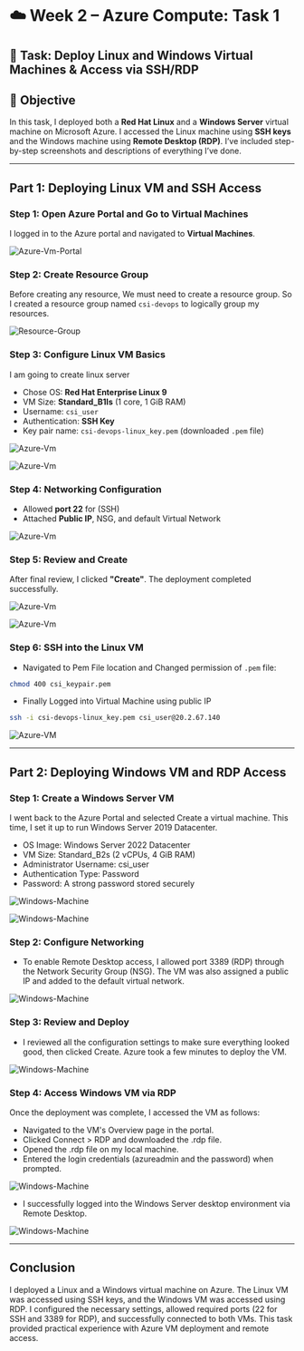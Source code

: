 
# ☁️ Week 2 – Azure Compute: Task 1

## 🚀 Task: Deploy Linux and Windows Virtual Machines & Access via SSH/RDP

## 📌 Objective

In this task, I deployed both a **Red Hat Linux** and a **Windows Server** virtual machine on Microsoft Azure. I accessed the Linux machine using **SSH keys** and the Windows machine using **Remote Desktop (RDP)**. I’ve included step-by-step screenshots and descriptions of everything I’ve done.

---

## Part 1: Deploying Linux VM and SSH Access

### Step 1: Open Azure Portal and Go to Virtual Machines

I logged in to the Azure portal and navigated to **Virtual Machines**.

![Azure-Vm-Portal](./snapshots/az-vm-portal.jpg)

### Step 2: Create Resource Group

Before creating any resource, We must need to create a resource group. So I created a resource group named `csi-devops` to logically group my resources.

![Resource-Group](./snapshots/task1-rg.jpg)

### Step 3: Configure Linux VM Basics

I am going to create linux server 

- Chose OS: **Red Hat Enterprise Linux 9**
- VM Size: **Standard_B1ls** (1 core, 1 GiB RAM)
- Username: `csi_user`
- Authentication: **SSH Key**
- Key pair name: `csi-devops-linux_key.pem` (downloaded `.pem` file)

![Azure-Vm](./snapshots/task1-vm1.jpg)

![Azure-Vm](./snapshots/task1-vm3.jpg)

### Step 4: Networking Configuration

- Allowed **port 22** for (SSH)
- Attached **Public IP**, NSG, and default Virtual Network

![Azure-Vm](./snapshots/task1-vm-ntwk.jpg)

### Step 5: Review and Create

After final review, I clicked **"Create"**. The deployment completed successfully.

![Azure-Vm](./snapshots/task1-validation.jpg)

![Azure-Vm](./snapshots/task1-linux-vm.jpg)

### Step 6: SSH into the Linux VM

- Navigated to Pem File location and Changed permission of `.pem` file:

```bash
chmod 400 csi_keypair.pem
```

- Finally Logged into Virtual Machine using public IP

```bash
ssh -i csi-devops-linux_key.pem csi_user@20.2.67.140
```

![Azure-VM](./snapshots/linux-bash.jpg)

---

## Part 2: Deploying Windows VM and RDP Access

### Step 1: Create a Windows Server VM

I went back to the Azure Portal and selected Create a virtual machine. This time, I set it up to run Windows Server 2019 Datacenter.

- OS Image: Windows Server 2022 Datacenter
- VM Size: Standard_B2s (2 vCPUs, 4 GiB RAM)
- Administrator Username: csi_user
- Authentication Type: Password
- Password: A strong password stored securely

![Windows-Machine](./snapshots/windows-machine.jpg)

![Windows-Machine](./snapshots/windows-machine2.jpg)

### Step 2: Configure Networking

- To enable Remote Desktop access, I allowed port 3389 (RDP) through the Network Security Group (NSG). The VM was also assigned a public IP and added to the default virtual network.

![Windows-Machine](./snapshots/windows-machine-ntwk.jpg)

### Step 3: Review and Deploy

- I reviewed all the configuration settings to make sure everything looked good, then clicked Create. Azure took a few minutes to deploy the VM.

![Windows-Machine](./snapshots/windows-machine-validation.jpg)

### Step 4: Access Windows VM via RDP

Once the deployment was complete, I accessed the VM as follows:

- Navigated to the VM's Overview page in the portal.
- Clicked Connect > RDP and downloaded the .rdp file.
- Opened the .rdp file on my local machine.
- Entered the login credentials (azureadmin and the password) when prompted.

![Windows-Machine](./snapshots/windows-machine-ovw.jpg)

- I successfully logged into the Windows Server desktop environment via Remote Desktop.

![Windows-Machine](./snapshots/rdp.jpg)

---

## Conclusion

I deployed a Linux and a Windows virtual machine on Azure. The Linux VM was accessed using SSH keys, and the Windows VM was accessed using RDP. I configured the necessary settings, allowed required ports (22 for SSH and 3389 for RDP), and successfully connected to both VMs. This task provided practical experience with Azure VM deployment and remote access.
